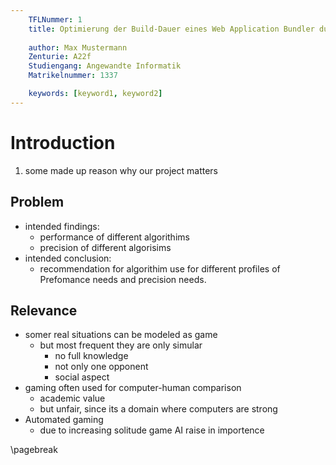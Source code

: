 ```yaml
---
    TFLNummer: 1
    title: Optimierung der Build-Dauer eines Web Application Bundler durch Anpassung der Konfiguration und dessen Auswirkung auf den Entwicklungsprozess
    
    author: Max Mustermann
    Zenturie: A22f
    Studiengang: Angewandte Informatik
    Matrikelnummer: 1337

    keywords: [keyword1, keyword2]
---
```


# Introduction
1. some made up reason why our project matters

## Problem
- intended findings:
	- performance of different algorithims
	- precision of different algorisims
- intended conclusion:
	- recommendation for algorithim use for different profiles of Prefomance needs and precision needs.

## Relevance
- somer real situations can be modeled as game
	- but most frequent they are only simular
		- no full knowledge
		- not only one opponent
		- social aspect
- gaming often used for computer-human comparison
	- academic value
	- but unfair, since its a domain where computers are strong
- Automated gaming
	- due to increasing solitude game AI raise in importence


\pagebreak
